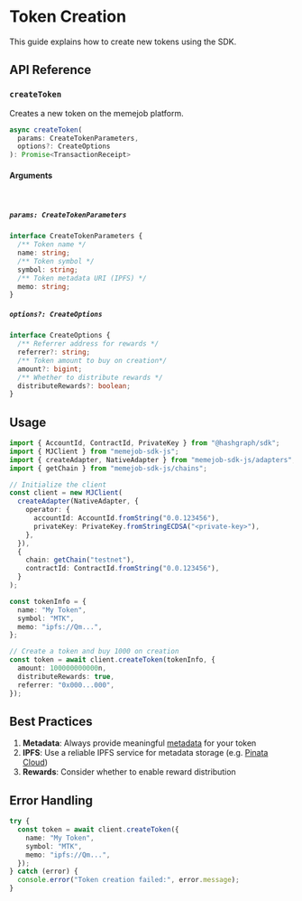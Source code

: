 # Token Creation

This guide explains how to create new tokens using the SDK.

## API Reference

### `createToken`

Creates a new token on the memejob platform.

```typescript
async createToken(
  params: CreateTokenParameters,
  options?: CreateOptions
): Promise<TransactionReceipt>
```

#### Arguments

<br/>

##### `params: CreateTokenParameters`

```typescript
interface CreateTokenParameters {
  /** Token name */
  name: string;
  /** Token symbol */
  symbol: string;
  /** Token metadata URI (IPFS) */
  memo: string;
}
```

##### `options?: CreateOptions`

```typescript
interface CreateOptions {
  /** Referrer address for rewards */
  referrer?: string;
  /** Token amount to buy on creation*/
  amount?: bigint;
  /** Whether to distribute rewards */
  distributeRewards?: boolean;
}
```

## Usage

```typescript
import { AccountId, ContractId, PrivateKey } from "@hashgraph/sdk";
import { MJClient } from "memejob-sdk-js";
import { createAdapter, NativeAdapter } from "memejob-sdk-js/adapters";
import { getChain } from "memejob-sdk-js/chains";

// Initialize the client
const client = new MJClient(
  createAdapter(NativeAdapter, {
    operator: {
      accountId: AccountId.fromString("0.0.123456"),
      privateKey: PrivateKey.fromStringECDSA("<private-key>"),
    },
  }),
  {
    chain: getChain("testnet"),
    contractId: ContractId.fromString("0.0.123456"),
  }
);

const tokenInfo = {
  name: "My Token",
  symbol: "MTK",
  memo: "ipfs://Qm...",
};

// Create a token and buy 1000 on creation
const token = await client.createToken(tokenInfo, {
  amount: 100000000000n,
  distributeRewards: true,
  referrer: "0x000...000",
});
```

## Best Practices

1. **Metadata**: Always provide meaningful [metadata](./metadata.md) for your token
2. **IPFS**: Use a reliable IPFS service for metadata storage (e.g. [Pinata Cloud](https://pinata.cloud/))
3. **Rewards**: Consider whether to enable reward distribution

## Error Handling

```typescript
try {
  const token = await client.createToken({
    name: "My Token",
    symbol: "MTK",
    memo: "ipfs://Qm...",
  });
} catch (error) {
  console.error("Token creation failed:", error.message);
}
```
